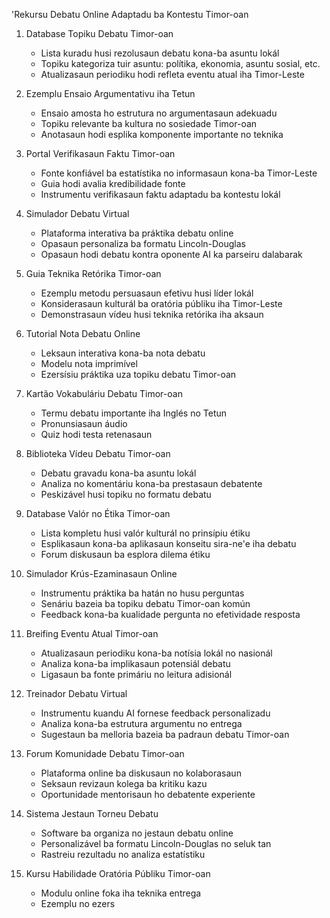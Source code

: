 'Rekursu Debatu Online Adaptadu ba Kontestu Timor-oan

1. Database Topiku Debatu Timor-oan
   - Lista kuradu husi rezolusaun debatu kona-ba asuntu lokál
   - Topiku kategoriza tuir asuntu: polítika, ekonomia, asuntu sosial, etc.
   - Atualizasaun periodiku hodi refleta eventu atual iha Timor-Leste

2. Ezemplu Ensaio Argumentativu iha Tetun
   - Ensaio amosta ho estrutura no argumentasaun adekuadu
   - Topiku relevante ba kultura no sosiedade Timor-oan
   - Anotasaun hodi esplika komponente importante no teknika

3. Portal Verifikasaun Faktu Timor-oan
   - Fonte konfiável ba estatístika no informasaun kona-ba Timor-Leste
   - Guia hodi avalia kredibilidade fonte
   - Instrumentu verifikasaun faktu adaptadu ba kontestu lokál

4. Simulador Debatu Virtual
   - Plataforma interativa ba práktika debatu online
   - Opasaun personaliza ba formatu Lincoln-Douglas
   - Opasaun hodi debatu kontra oponente AI ka parseiru dalabarak

5. Guia Teknika Retórika Timor-oan
   - Ezemplu metodu persuasaun efetivu husi líder lokál
   - Konsiderasaun kulturál ba oratória públiku iha Timor-Leste
   - Demonstrasaun vídeu husi teknika retórika iha aksaun

6. Tutorial Nota Debatu Online
   - Leksaun interativa kona-ba nota debatu
   - Modelu nota imprimível
   - Ezersísiu práktika uza topiku debatu Timor-oan

7. Kartão Vokabuláriu Debatu Timor-oan
   - Termu debatu importante iha Inglés no Tetun
   - Pronunsiasaun áudio
   - Quiz hodi testa retenasaun

8. Biblioteka Vídeu Debatu Timor-oan
   - Debatu gravadu kona-ba asuntu lokál
   - Analiza no komentáriu kona-ba prestasaun debatente
   - Peskizável husi topiku no formatu debatu

9. Database Valór no Étika Timor-oan
   - Lista kompletu husi valór kulturál no prinsípiu étiku
   - Esplikasaun kona-ba aplikasaun konseitu sira-ne'e iha debatu
   - Forum diskusaun ba esplora dilema étiku

10. Simulador Krús-Ezaminasaun Online
    - Instrumentu práktika ba hatán no husu perguntas
    - Senáriu bazeia ba topiku debatu Timor-oan komún
    - Feedback kona-ba kualidade pergunta no efetividade resposta

11. Breifing Eventu Atual Timor-oan
    - Atualizasaun periodiku kona-ba notísia lokál no nasionál
    - Analiza kona-ba implikasaun potensiál debatu
    - Ligasaun ba fonte primáriu no leitura adisionál

12. Treinador Debatu Virtual
    - Instrumentu kuandu AI fornese feedback personalizadu
    - Analiza kona-ba estrutura argumentu no entrega
    - Sugestaun ba melloria bazeia ba padraun debatu Timor-oan

13. Forum Komunidade Debatu Timor-oan
    - Plataforma online ba diskusaun no kolaborasaun
    - Seksaun revizaun kolega ba kritiku kazu
    - Oportunidade mentorisaun ho debatente experiente

14. Sistema Jestaun Torneu Debatu
    - Software ba organiza no jestaun debatu online
    - Personalizável ba formatu Lincoln-Douglas no seluk tan
    - Rastreiu rezultadu no analiza estatístiku

15. Kursu Habilidade Oratória Públiku Timor-oan
    - Modulu online foka iha teknika entrega
    - Ezemplu no ezers